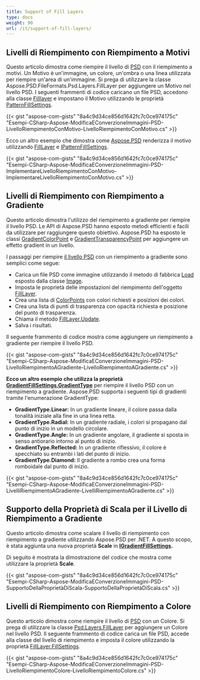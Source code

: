 ```yaml
---
title: Support of Fill Layers
type: docs
weight: 90
url: /it/support-of-fill-layers/
---
```



## **Livelli di Riempimento con Riempimento a Motivi**
Questo articolo dimostra come riempire il livello di [PSD](https://wiki.fileformat.com/image/psd/) con il riempimento a motivi. Un Motivo è un'immagine, un colore, un'ombra o una linea utilizzata per riempire un'area di un'immagine. Si prega di utilizzare la classe Aspose.PSD.FileFormats.Psd.Layers.FillLayer per aggiungere un Motivo nel livello PSD. I seguenti frammenti di codice caricano un file PSD, accedono alla classe [Filllayer](https://reference.aspose.com/net/psd/aspose.psd.fileformats.psd.layers.filllayers/filllayer) e impostano il Motivo utilizzando le proprietà [PatternFillSettings](https://reference.aspose.com/net/psd/aspose.psd.fileformats.psd.layers.fillsettings/patternfillsettings).

{{< gist "aspose-com-gists" "8a4c9d34ce856d1642fc7c0ce974175c" "Esempi-CSharp-Aspose-ModificaEConverzioneImmagini-PSD-LivelloRiempimentoConMotivo-LivelloRiempimentoConMotivo.cs" >}}



Ecco un altro esempio che dimostra come [Aspose.PSD](https://products.aspose.com/psd/net) renderizza il motivo utilizzando [FillLayer](https://reference.aspose.com/net/psd/aspose.psd.fileformats.psd.layers.filllayers/filllayer) e [IPatternFillSettings](https://reference.aspose.com/net/psd/aspose.psd.fileformats.psd.layers.fillsettings/ipatternfillsettings).



{{< gist "aspose-com-gists" "8a4c9d34ce856d1642fc7c0ce974175c" "Esempi-CSharp-Aspose-ModificaEConverzioneImmagini-PSD-ImplementareLivelloRiempimentoConMotivo-ImplementareLivelloRiempimentoConMotivo.cs" >}}
## **Livelli di Riempimento con Riempimento a Gradiente**
Questo articolo dimostra l'utilizzo del riempimento a gradiente per riempire il livello PSD. Le API di Aspose.PSD hanno esposto metodi efficienti e facili da utilizzare per raggiungere questo obiettivo. Aspose.PSD ha esposto le classi [GradientColorPoint](https://reference.aspose.com/net/psd/aspose.psd.fileformats.psd.layers.fillsettings/gradientcolorpoint) e [GradientTransparencyPoint](https://reference.aspose.com/net/psd/aspose.psd.fileformats.psd.layers.fillsettings/gradienttransparencypoint) per aggiungere un effetto gradient in un livello.

I passaggi per riempire [il livello PSD](https://wiki.fileformat.com/image/psd/) con un riempimento a gradiente sono semplici come segue:

- Carica un file PSD come immagine utilizzando il metodo di fabbrica [Load](https://reference.aspose.com/net/psd/aspose.psd/image/methods/load/index) esposto dalla classe [Image](https://reference.aspose.com/net/psd/aspose.psd/image).
- Imposta le proprietà delle impostazioni del riempimento dell'oggetto [FillLayer](https://reference.aspose.com/net/psd/aspose.psd.fileformats.psd.layers.filllayers/filllayer).
- Crea una lista di [ColorPoints](https://reference.aspose.com/net/psd/aspose.psd.fileformats.psd.layers.fillsettings/gradientfillsettings/properties/colorpoints) con colori richiesti e posizioni dei colori.
- Crea una lista di punti di trasparenza con opacità richiesta e posizione del punto di trasparenza.
- Chiama il metodo [FillLayer.Update](https://reference.aspose.com/net/psd/aspose.psd.fileformats.psd.layers.filllayers/filllayer/methods/update).
- Salva i risultati.

Il seguente frammento di codice mostra come aggiungere un riempimento a gradiente per riempire il livello PSD.



{{< gist "aspose-com-gists" "8a4c9d34ce856d1642fc7c0ce974175c" "Esempi-CSharp-Aspose-ModificaEConverzioneImmagini-PSD-LivelloRiempimentoAGradiente-LivelloRiempimentoAGradiente.cs" >}}



**Ecco un altro esempio che utilizza la proprietà [**GradientFillSettings.GradientType**](https://reference.aspose.com/net/psd/aspose.psd.fileformats.psd.layers.fillsettings/gradientfillsettings/properties/gradienttype)** per riempire il livello PSD con un riempimento a gradiente. Aspose.PSD supporta i seguenti tipi di gradienti tramite l'enumerazione GradientType:

- **GradientType.Linear:** In un gradiente lineare, il colore passa dalla tonalità iniziale alla fine in una linea retta.
- **GradientType.Radial:** In un gradiente radiale, i colori si propagano dal punto di inizio in un modello circolare.
- **GradientType.Angle:** In un gradiente angolare, il gradiente si sposta in senso antiorario intorno al punto di inizio.
- **GradientType.Reflected:** In un gradiente riflessivo, il colore è specchiato su entrambi i lati del punto di inizio.
- **GradientType.Diamond:** Il gradiente a rombo crea una forma romboidale dal punto di inizio.



{{< gist "aspose-com-gists" "8a4c9d34ce856d1642fc7c0ce974175c" "Esempi-CSharp-Aspose-ModificaEConverzioneImmagini-PSD-LivelliRiempimentoAGradiente-LivelliRiempimentoAGradiente.cs" >}}
## **Supporto della Proprietà di Scala per il Livello di Riempimento a Gradiente**
Questo articolo dimostra come scalare il livello di riempimento con riempimento a gradiente utilizzando Aspose.PSD per .NET. A questo scopo, è stata aggiunta una nuova proprietà **Scale** in [**IGradientFillSettings**](https://reference.aspose.com/net/psd/aspose.psd.fileformats.psd.layers.fillsettings/igradientfillsettings)**.** 

Di seguito è mostrata la dimostrazione del codice che mostra come utilizzare la proprietà **Scale**.

{{< gist "aspose-com-gists" "8a4c9d34ce856d1642fc7c0ce974175c" "Esempi-CSharp-Aspose-ModificaEConverzioneImmagini-PSD-SupportoDellaProprietàDiScala-SupportoDellaProprietàDiScala.cs" >}}
## **Livelli di Riempimento con Riempimento a Colore**
Questo articolo dimostra come riempire il livello di [PSD](https://wiki.fileformat.com/image/psd/) con un Colore. Si prega di utilizzare la classe [Psd.Layers.FillLayer](https://reference.aspose.com/net/psd/aspose.psd.fileformats.psd.layers.filllayers/filllayer) per aggiungere un Colore nel livello PSD. Il seguente frammento di codice carica un file PSD, accede alla classe del livello di riempimento e imposta il colore utilizzando la proprietà [FillLayer.FillSettings](https://reference.aspose.com/net/psd/aspose.psd.fileformats.psd.layers.filllayers/filllayer/properties/fillsettings).

{{< gist "aspose-com-gists" "8a4c9d34ce856d1642fc7c0ce974175c" "Esempi-CSharp-Aspose-ModificaEConverzioneImmagini-PSD-LivelloRiempimentoColore-LivelloRiempimentoColore.cs" >}}


